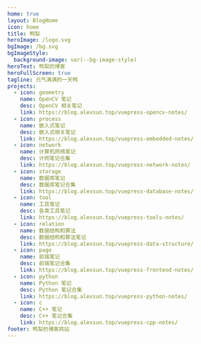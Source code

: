 ```yaml
---
home: true
layout: BlogHome
icon: home
title: 鸭梨
heroImage: /logo.svg
bgImage: /bg.svg
bgImageStyle:
  background-image: var(--bg-image-style)
heroText: 鸭梨的博客
heroFullScreen: true
tagline: 元气满满的一天鸭
projects:
  - icon: geometry
    name: OpenCV 笔记
    desc: OpenCV 相关笔记
    link: https://blog.alexsun.top/vuepress-opencv-notes/
  - icon: process
    name: 嵌入式笔记
    desc: 嵌入式相关笔记
    link: https://blog.alexsun.top/vuepress-embedded-notes/
  - icon: network
    name: 计算机网络笔记
    desc: 计网笔记合集
    link: https://blog.alexsun.top/vuepress-network-notes/
  - icon: storage
    name: 数据库笔记
    desc: 数据库笔记合集
    link: https://blog.alexsun.top/vuepress-database-notes/
  - icon: tool
    name: 工具笔记
    desc: 各类工具笔记
    link: https://blog.alexsun.top/vuepress-tools-notes/
  - icon: relation
    name: 数据结构和算法
    desc: 数据结构和算法笔记
    link: https://blog.alexsun.top/vuepress-data-structure/
  - icon: page
    name: 前端笔记
    desc: 前端笔记合集
    link: https://blog.alexsun.top/vuepress-frontend-notes/
  - icon: python
    name: Python 笔记
    desc: Python 笔记合集
    link: https://blog.alexsun.top/vuepress-python-notes/
  - icon: c
    name: C++ 笔记
    desc: C++ 笔记合集
    link: https://blog.alexsun.top/vuepress-cpp-notes/
footer: 鸭梨的博客网站
---
```


<!-- ICON 参考：https://theme-hope.vuejs.press/zh/guide/interface/icon.html -->
